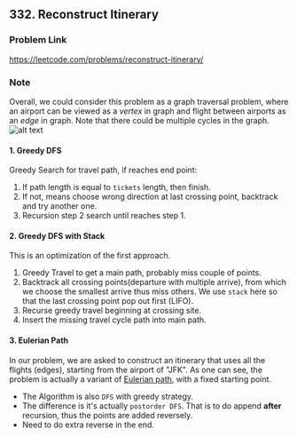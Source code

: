 ## 332. Reconstruct Itinerary

### Problem Link 
https://leetcode.com/problems/reconstruct-itinerary/

### Note
Overall, we could consider this problem as a graph traversal problem, where an airport can be viewed as a *vertex* in 
graph and flight between airports as an *edge* in graph. Note that there could be multiple cycles in the graph.
![alt text](https://leetcode.com/problems/reconstruct-itinerary/Figures/332/332_graph.png)

#### 1. Greedy DFS 
Greedy Search for travel path, if reaches end point:
1. If path length is equal to `tickets` length, then finish.
2. If not, means choose wrong direction at last crossing point, backtrack and try another one. 
3. Recursion step 2 search until reaches step 1.

#### 2. Greedy DFS with Stack
This is an optimization of the first approach.
1. Greedy Travel to get a main path, probably miss couple of points.
2. Backtrack all crossing points(departure with multiple arrive), from which we choose the smallest arrive thus miss
 others. We use `stack` here so that the last crossing point pop out first (LIFO).
3. Recurse greedy travel beginning at crossing site.
4. Insert the missing travel cycle path into main path.

#### 3. Eulerian Path
In our problem, we are asked to construct an itinerary that uses all the flights (edges), starting from the airport of 
"JFK". As one can see, the problem is actually a variant of [Eulerian path](https://en.wikipedia.org/wiki/Eulerian_path), 
with a fixed starting point.

- The Algorithm is also `DFS` with greedy strategy. 
- The difference is it's actually `postorder DFS`. That is to do append **after** recursion, thus the points are
 added reversely.
- Need to do extra reverse in the end.
    
